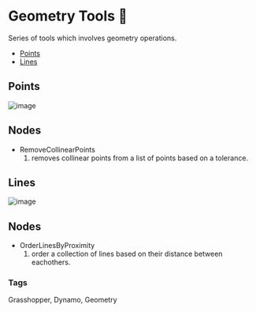 # Geometry Tools 📐

Series of tools which involves geometry operations.<br/>

- [Points](#Points)
- [Lines](#Lines)

## Points
![image](https://user-images.githubusercontent.com/57708659/149241118-2136230b-b059-426a-af6d-dee4b5e3528f.png)

## Nodes 
* RemoveCollinearPoints
  1. removes collinear points from a list of points based on a tolerance.

## Lines
![image](https://user-images.githubusercontent.com/57708659/150703786-422a386d-33ab-4cb9-9e76-49e9e58eeeee.png)

## Nodes 
* OrderLinesByProximity
  1. order a collection of lines based on their distance between eachothers.

### Tags 
Grasshopper, Dynamo, Geometry
